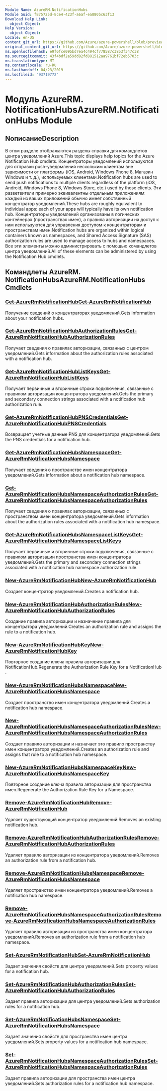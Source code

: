 ```yaml
---
Module Name: AzureRM.NotificationHubs
Module Guid: f875725d-8ce4-423f-a6af-ea880bc63f13
Download Help Link:
  object Object: 
Help Version:
  object Object: 
Locale: en-US
content_git_url: https://github.com/Azure/azure-powershell/blob/preview/src/ResourceManager/NotificationHubs/Commands.NotificationHubs/help/AzureRM.NotificationHubs.md
original_content_git_url: https://github.com/Azure/azure-powershell/blob/preview/src/ResourceManager/NotificationHubs/Commands.NotificationHubs/help/AzureRM.NotificationHubs.md
ms.openlocfilehash: e9f6fce095bd7ea4c494cf778587c3853f347c38
ms.sourcegitcommit: 43f4bdf2a59dd82fd881512aa9761bf72eb5703c
ms.translationtype: MT
ms.contentlocale: ru-RU
ms.lasthandoff: 04/23/2019
ms.locfileid: "93719772"
---
```

# <span data-ttu-id="a0e9f-101">Модуль AzureRM. NotificationHubs</span><span class="sxs-lookup"><span data-stu-id="a0e9f-101">AzureRM.NotificationHubs Module</span></span>
## <span data-ttu-id="a0e9f-102">Nописание</span><span class="sxs-lookup"><span data-stu-id="a0e9f-102">Description</span></span>
<span data-ttu-id="a0e9f-103">В этом разделе отображаются разделы справки для командлетов центра уведомлений Azure.</span><span class="sxs-lookup"><span data-stu-id="a0e9f-103">This topic displays help topics for the Azure Notification Hub cmdlets.</span></span> <span data-ttu-id="a0e9f-104">Концентраторы уведомлений используются для отправки push-уведомлений нескольким клиентам вне зависимости от платформы (iOS, Android, Windows Phone 8, Магазин Windows и т. д.), используемых клиентами.</span><span class="sxs-lookup"><span data-stu-id="a0e9f-104">Notification hubs are used to send push notifications to multiple clients regardless of the platform (iOS, Android, Windows Phone 8, Windows Store, etc.) used by those clients.</span></span> <span data-ttu-id="a0e9f-105">Эти разветвители примерно эквивалентны отдельным приложениям: каждый из ваших приложений обычно имеет собственный концентратор уведомлений.</span><span class="sxs-lookup"><span data-stu-id="a0e9f-105">These hubs are roughly equivalent to individual apps: each of your apps will typically have its own notification hub.</span></span> <span data-ttu-id="a0e9f-106">Концентраторы уведомлений организованы в логических контейнерах (пространствах имен), а правила авторизации на доступ к ним используются для управления доступом к концентраторам и пространствам имен.</span><span class="sxs-lookup"><span data-stu-id="a0e9f-106">Notification hubs are organized within logical containers known as namespaces, and Shared Access Signature (SAS) authorization rules are used to manage access to hubs and namespaces.</span></span> <span data-ttu-id="a0e9f-107">Все эти элементы можно администрировать с помощью командлетов центра уведомлений.</span><span class="sxs-lookup"><span data-stu-id="a0e9f-107">All of these elements can be administered by using the Notification Hub cmdlets.</span></span>

## <span data-ttu-id="a0e9f-108">Командлеты AzureRM. NotificationHubs</span><span class="sxs-lookup"><span data-stu-id="a0e9f-108">AzureRM.NotificationHubs Cmdlets</span></span>
### [<span data-ttu-id="a0e9f-109">Get-AzureRmNotificationHub</span><span class="sxs-lookup"><span data-stu-id="a0e9f-109">Get-AzureRmNotificationHub</span></span>](Get-AzureRmNotificationHub.md)
<span data-ttu-id="a0e9f-110">Получение сведений о концентраторах уведомлений.</span><span class="sxs-lookup"><span data-stu-id="a0e9f-110">Gets information about your notification hubs.</span></span>

### [<span data-ttu-id="a0e9f-111">Get-AzureRmNotificationHubAuthorizationRules</span><span class="sxs-lookup"><span data-stu-id="a0e9f-111">Get-AzureRmNotificationHubAuthorizationRules</span></span>](Get-AzureRmNotificationHubAuthorizationRules.md)
<span data-ttu-id="a0e9f-112">Получает сведения о правилах авторизации, связанных с центром уведомлений.</span><span class="sxs-lookup"><span data-stu-id="a0e9f-112">Gets information about the authorization rules associated with a notification hub.</span></span>

### [<span data-ttu-id="a0e9f-113">Get-AzureRmNotificationHubListKeys</span><span class="sxs-lookup"><span data-stu-id="a0e9f-113">Get-AzureRmNotificationHubListKeys</span></span>](Get-AzureRmNotificationHubListKeys.md)
<span data-ttu-id="a0e9f-114">Получает первичные и вторичные строки подключения, связанные с правилом авторизации концентратора уведомлений.</span><span class="sxs-lookup"><span data-stu-id="a0e9f-114">Gets the primary and secondary connection strings associated with a notification hub authorization rule.</span></span>

### [<span data-ttu-id="a0e9f-115">Get-AzureRmNotificationHubPNSCredentials</span><span class="sxs-lookup"><span data-stu-id="a0e9f-115">Get-AzureRmNotificationHubPNSCredentials</span></span>](Get-AzureRmNotificationHubPNSCredentials.md)
<span data-ttu-id="a0e9f-116">Возвращает учетные данные PNS для концентратора уведомлений.</span><span class="sxs-lookup"><span data-stu-id="a0e9f-116">Gets the PNS credentials for a notification hub.</span></span>

### [<span data-ttu-id="a0e9f-117">Get-AzureRmNotificationHubsNamespace</span><span class="sxs-lookup"><span data-stu-id="a0e9f-117">Get-AzureRmNotificationHubsNamespace</span></span>](Get-AzureRmNotificationHubsNamespace.md)
<span data-ttu-id="a0e9f-118">Получает сведения о пространстве имен концентратора уведомлений.</span><span class="sxs-lookup"><span data-stu-id="a0e9f-118">Gets information about a notification hub namespace.</span></span>

### [<span data-ttu-id="a0e9f-119">Get-AzureRmNotificationHubsNamespaceAuthorizationRules</span><span class="sxs-lookup"><span data-stu-id="a0e9f-119">Get-AzureRmNotificationHubsNamespaceAuthorizationRules</span></span>](Get-AzureRmNotificationHubsNamespaceAuthorizationRules.md)
<span data-ttu-id="a0e9f-120">Получает сведения о правилах авторизации, связанных с пространством имен концентратора уведомлений.</span><span class="sxs-lookup"><span data-stu-id="a0e9f-120">Gets information about the authorization rules associated with a notification hub namespace.</span></span>

### [<span data-ttu-id="a0e9f-121">Get-AzureRmNotificationHubsNamespaceListKeys</span><span class="sxs-lookup"><span data-stu-id="a0e9f-121">Get-AzureRmNotificationHubsNamespaceListKeys</span></span>](Get-AzureRmNotificationHubsNamespaceListKeys.md)
<span data-ttu-id="a0e9f-122">Получает первичные и вторичные строки подключения, связанные с правилом авторизации пространства имен концентратора уведомлений.</span><span class="sxs-lookup"><span data-stu-id="a0e9f-122">Gets the primary and secondary connection strings associated with a notification hub namespace authorization rule.</span></span>

### [<span data-ttu-id="a0e9f-123">New-AzureRmNotificationHub</span><span class="sxs-lookup"><span data-stu-id="a0e9f-123">New-AzureRmNotificationHub</span></span>](New-AzureRmNotificationHub.md)
<span data-ttu-id="a0e9f-124">Создает концентратор уведомлений.</span><span class="sxs-lookup"><span data-stu-id="a0e9f-124">Creates a notification hub.</span></span>

### [<span data-ttu-id="a0e9f-125">New-AzureRmNotificationHubAuthorizationRules</span><span class="sxs-lookup"><span data-stu-id="a0e9f-125">New-AzureRmNotificationHubAuthorizationRules</span></span>](New-AzureRmNotificationHubAuthorizationRules.md)
<span data-ttu-id="a0e9f-126">Создание правила авторизации и назначение правила для концентратора уведомлений.</span><span class="sxs-lookup"><span data-stu-id="a0e9f-126">Creates an authorization rule and assigns the rule to a notification hub.</span></span>

### [<span data-ttu-id="a0e9f-127">New-AzureRmNotificationHubKey</span><span class="sxs-lookup"><span data-stu-id="a0e9f-127">New-AzureRmNotificationHubKey</span></span>](New-AzureRmNotificationHubKey.md)
<span data-ttu-id="a0e9f-128">Повторное создание ключа правила авторизации для NotificationHub.</span><span class="sxs-lookup"><span data-stu-id="a0e9f-128">Regenerate the Authorization Rule Key for a NotificationHub .</span></span>

### [<span data-ttu-id="a0e9f-129">New-AzureRmNotificationHubsNamespace</span><span class="sxs-lookup"><span data-stu-id="a0e9f-129">New-AzureRmNotificationHubsNamespace</span></span>](New-AzureRmNotificationHubsNamespace.md)
<span data-ttu-id="a0e9f-130">Создает пространство имен концентратора уведомлений.</span><span class="sxs-lookup"><span data-stu-id="a0e9f-130">Creates a notification hub namespace.</span></span>

### [<span data-ttu-id="a0e9f-131">New-AzureRmNotificationHubsNamespaceAuthorizationRules</span><span class="sxs-lookup"><span data-stu-id="a0e9f-131">New-AzureRmNotificationHubsNamespaceAuthorizationRules</span></span>](New-AzureRmNotificationHubsNamespaceAuthorizationRules.md)
<span data-ttu-id="a0e9f-132">Создает правило авторизации и назначает это правило пространству имен концентратора уведомлений.</span><span class="sxs-lookup"><span data-stu-id="a0e9f-132">Creates an authorization rule and assigns that rule to a notification hub namespace.</span></span>

### [<span data-ttu-id="a0e9f-133">New-AzureRmNotificationHubsNamespaceKey</span><span class="sxs-lookup"><span data-stu-id="a0e9f-133">New-AzureRmNotificationHubsNamespaceKey</span></span>](New-AzureRmNotificationHubsNamespaceKey.md)
<span data-ttu-id="a0e9f-134">Повторное создание ключа правила авторизации для пространства имен.</span><span class="sxs-lookup"><span data-stu-id="a0e9f-134">Regenerate the Authorization Rule Key for a Namespace.</span></span>

### [<span data-ttu-id="a0e9f-135">Remove-AzureRmNotificationHub</span><span class="sxs-lookup"><span data-stu-id="a0e9f-135">Remove-AzureRmNotificationHub</span></span>](Remove-AzureRmNotificationHub.md)
<span data-ttu-id="a0e9f-136">Удаляет существующий концентратор уведомлений.</span><span class="sxs-lookup"><span data-stu-id="a0e9f-136">Removes an existing notification hub.</span></span>

### [<span data-ttu-id="a0e9f-137">Remove-AzureRmNotificationHubAuthorizationRules</span><span class="sxs-lookup"><span data-stu-id="a0e9f-137">Remove-AzureRmNotificationHubAuthorizationRules</span></span>](Remove-AzureRmNotificationHubAuthorizationRules.md)
<span data-ttu-id="a0e9f-138">Удаляет правило авторизации из концентратора уведомлений.</span><span class="sxs-lookup"><span data-stu-id="a0e9f-138">Removes an authorization rule from a notification hub.</span></span>

### [<span data-ttu-id="a0e9f-139">Remove-AzureRmNotificationHubsNamespace</span><span class="sxs-lookup"><span data-stu-id="a0e9f-139">Remove-AzureRmNotificationHubsNamespace</span></span>](Remove-AzureRmNotificationHubsNamespace.md)
<span data-ttu-id="a0e9f-140">Удаляет пространство имен концентратора уведомлений.</span><span class="sxs-lookup"><span data-stu-id="a0e9f-140">Removes a notification hub namespace.</span></span>

### [<span data-ttu-id="a0e9f-141">Remove-AzureRmNotificationHubsNamespaceAuthorizationRules</span><span class="sxs-lookup"><span data-stu-id="a0e9f-141">Remove-AzureRmNotificationHubsNamespaceAuthorizationRules</span></span>](Remove-AzureRmNotificationHubsNamespaceAuthorizationRules.md)
<span data-ttu-id="a0e9f-142">Удаляет правило авторизации из пространства имен концентратора уведомлений.</span><span class="sxs-lookup"><span data-stu-id="a0e9f-142">Removes an authorization rule from a notification hub namespace.</span></span>

### [<span data-ttu-id="a0e9f-143">Set-AzureRmNotificationHub</span><span class="sxs-lookup"><span data-stu-id="a0e9f-143">Set-AzureRmNotificationHub</span></span>](Set-AzureRmNotificationHub.md)
<span data-ttu-id="a0e9f-144">Задает значения свойств для центра уведомлений.</span><span class="sxs-lookup"><span data-stu-id="a0e9f-144">Sets property values for a notification hub.</span></span>

### [<span data-ttu-id="a0e9f-145">Set-AzureRmNotificationHubAuthorizationRules</span><span class="sxs-lookup"><span data-stu-id="a0e9f-145">Set-AzureRmNotificationHubAuthorizationRules</span></span>](Set-AzureRmNotificationHubAuthorizationRules.md)
<span data-ttu-id="a0e9f-146">Задает правила авторизации для центра уведомлений.</span><span class="sxs-lookup"><span data-stu-id="a0e9f-146">Sets authorization rules for a notification hub.</span></span>

### [<span data-ttu-id="a0e9f-147">Set-AzureRmNotificationHubsNamespace</span><span class="sxs-lookup"><span data-stu-id="a0e9f-147">Set-AzureRmNotificationHubsNamespace</span></span>](Set-AzureRmNotificationHubsNamespace.md)
<span data-ttu-id="a0e9f-148">Задает значения свойств для пространства имен центра уведомлений.</span><span class="sxs-lookup"><span data-stu-id="a0e9f-148">Sets property values for a notification hub namespace.</span></span>

### [<span data-ttu-id="a0e9f-149">Set-AzureRmNotificationHubsNamespaceAuthorizationRules</span><span class="sxs-lookup"><span data-stu-id="a0e9f-149">Set-AzureRmNotificationHubsNamespaceAuthorizationRules</span></span>](Set-AzureRmNotificationHubsNamespaceAuthorizationRules.md)
<span data-ttu-id="a0e9f-150">Задает правила авторизации для пространства имен центра уведомлений.</span><span class="sxs-lookup"><span data-stu-id="a0e9f-150">Sets authorization rules for a notification hub namespace.</span></span>


